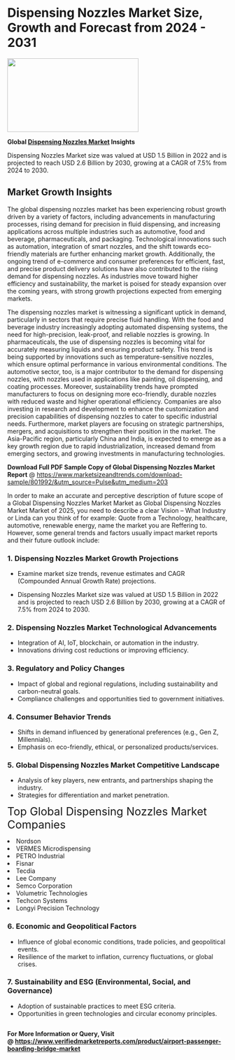 <H1>Dispensing Nozzles Market Size, Growth and Forecast from 2024 - 2031</H1><img class="aligncenter size-medium wp-image-584254" src="https://thirdeyenews.in/wp-content/uploads/2024/09/Global-Market-Research-300x168.jpeg" alt="" width="300" height="168" /><p><strong>Global&nbsp;<a href="https://www.marketsizeandtrends.com/download-sample/801992/&amp;utm_source=Pulse&amp;utm_medium=203">Dispensing Nozzles Market</a> Insights</strong></p><p>Dispensing Nozzles Market size was valued at USD 1.5 Billion in 2022 and is projected to reach USD 2.6 Billion by 2030, growing at a CAGR of 7.5% from 2024 to 2030.</p><p><h2>Market Growth Insights</h2> <p>The global dispensing nozzles market has been experiencing robust growth driven by a variety of factors, including advancements in manufacturing processes, rising demand for precision in fluid dispensing, and increasing applications across multiple industries such as automotive, food and beverage, pharmaceuticals, and packaging. Technological innovations such as automation, integration of smart nozzles, and the shift towards eco-friendly materials are further enhancing market growth. Additionally, the ongoing trend of e-commerce and consumer preferences for efficient, fast, and precise product delivery solutions have also contributed to the rising demand for dispensing nozzles. As industries move toward higher efficiency and sustainability, the market is poised for steady expansion over the coming years, with strong growth projections expected from emerging markets. </p> <p>The dispensing nozzles market is witnessing a significant uptick in demand, particularly in sectors that require precise fluid handling. With the food and beverage industry increasingly adopting automated dispensing systems, the need for high-precision, leak-proof, and reliable nozzles is growing. In pharmaceuticals, the use of dispensing nozzles is becoming vital for accurately measuring liquids and ensuring product safety. This trend is being supported by innovations such as temperature-sensitive nozzles, which ensure optimal performance in various environmental conditions. The automotive sector, too, is a major contributor to the demand for dispensing nozzles, with nozzles used in applications like painting, oil dispensing, and coating processes. Moreover, sustainability trends have prompted manufacturers to focus on designing more eco-friendly, durable nozzles with reduced waste and higher operational efficiency. Companies are also investing in research and development to enhance the customization and precision capabilities of dispensing nozzles to cater to specific industrial needs. Furthermore, market players are focusing on strategic partnerships, mergers, and acquisitions to strengthen their position in the market. The Asia-Pacific region, particularly China and India, is expected to emerge as a key growth region due to rapid industrialization, increased demand from emerging sectors, and growing investments in manufacturing technologies. </p><p><span class=""><strong>Download Full PDF Sample Copy of Global Dispensing Nozzles Market Report</strong> @ <a href="https://www.marketsizeandtrends.com/download-sample/801992/&amp;utm_source=Pulse&amp;utm_medium=203" target="_blank">https://www.marketsizeandtrends.com/download-sample/801992/&amp;utm_source=Pulse&amp;utm_medium=203</a></span></p><p>In order to make an accurate and perceptive description of future scope of a Global&nbsp;Dispensing Nozzles Market Market as Global&nbsp;Dispensing Nozzles Market Market of 2025, you need to describe a clear Vision &ndash; What Industry or Linda can you think of for example: Quote from a Technology, healthcare, automotive, renewable energy, name the market you are Reffering to. However, some general trends and factors usually impact market reports and their future outlook include:</p><h3>1.&nbsp;<strong>Dispensing Nozzles Market Growth Projections</strong></h3><ul><li>Examine market size trends, revenue estimates and CAGR (Compounded Annual Growth Rate) projections.</li><li><p>Dispensing Nozzles Market size was valued at USD 1.5 Billion in 2022 and is projected to reach USD 2.6 Billion by 2030, growing at a CAGR of 7.5% from 2024 to 2030.</p></li></ul><h3>2.&nbsp;<strong>Dispensing Nozzles Market Technological Advancements</strong></h3><ul><li>Integration of AI, IoT, blockchain, or automation in the industry.</li><li>Innovations driving cost reductions or improving efficiency.</li></ul><h3>3.&nbsp;<strong>Regulatory and Policy Changes</strong></h3><ul><li>Impact of global and regional regulations, including sustainability and carbon-neutral goals.</li><li>Compliance challenges and opportunities tied to government initiatives.</li></ul><h3>4.&nbsp;<strong>Consumer Behavior Trends</strong></h3><ul><li>Shifts in demand influenced by generational preferences (e.g., Gen Z, Millennials).</li><li>Emphasis on eco-friendly, ethical, or personalized products/services.</li></ul><h3>5.&nbsp;<strong>Global Dispensing Nozzles Market Competitive Landscape</strong></h3><ul><li>Analysis of key players, new entrants, and partnerships shaping the industry.</li><li>Strategies for differentiation and market penetration.</li></ul><p data-pm-slice="1 1 []"><span style="color: inherit; font-family: inherit; font-size: 25px;">Top Global Dispensing Nozzles Market Companies</span></p><div class="" data-test-id=""><p><li>Nordson</li><li> VERMES Microdispensing</li><li> PETRO Industrial</li><li> Fisnar</li><li> Tecdia</li><li> Lee Company</li><li> Semco Corporation</li><li> Volumetric Technologies</li><li> Techcon Systems</li><li> Longyi Precision Technology</li></p></div><h3>6.&nbsp;<strong>Economic and Geopolitical Factors</strong></h3><ul><li>Influence of global economic conditions, trade policies, and geopolitical events.</li><li>Resilience of the market to inflation, currency fluctuations, or global crises.</li></ul><h3>7.&nbsp;<strong>Sustainability and ESG (Environmental, Social, and Governance)</strong></h3><ul><li>Adoption of sustainable practices to meet ESG criteria.</li><li>Opportunities in green technologies and circular economy principles.</li></ul><h2><strong style="font-size: 14px;">For More Information or Query, Visit @&nbsp;</strong><a style="background-color: #ffffff; font-size: 14px;" href="https://www.marketsizeandtrends.com/report/dispensing-nozzles-market/" target="_blank">https://www.verifiedmarketreports.com/product/airport-passenger-boarding-bridge-market</a></h2>

